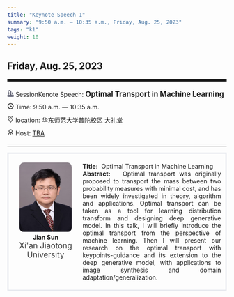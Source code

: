 ```yaml
---
title: "Keynote Speech 1"
summary: "9:50 a.m. — 10:35 a.m., Friday, Aug. 25, 2023"
tags: "k1"
weight: 10
---
```


Friday, Aug. 25, 2023
------


<hr style="border: 0; border-top: 5px solid;">

<div class="tip">
    <img class="icon" src="/icon/yanjiang.png" />
    SessionKenote Speech: <span class="font-bold" style="font-size:120%">Optimal Transport in Machine Learning</span>
</div>

<div class="tip">
    <img class="icon" src="/icon/shizhong.png" />
    Time: 9:50 a.m. — 10:35 a.m.
</div>
<div class="tip">
    <img class="icon" src="/icon/didian.png" />
    location: 华东师范大学普陀校区 大礼堂
</div>


<div class="tip">
    <img class="icon" src="/icon/lingdao.png" />
    Host: <a href="http://XXXXX" target="_blank">TBA</a>
</div>


________________________________________

<div class="row">
    <div class="left">
        <img src="/images/sunjian.png" class="avatar" />
        <div class="font-small font-bold">
            Jian Sun
        </div>
        <div class="institute">
            Xi'an Jiaotong University
        </div>
    </div>
    <div class="right">
        <div class="font-small">
            <b>Title:</b>&nbsp;
            Optimal Transport in Machine Learning
        </div>
        <div class="content font-small">
            <b>Abstract:</b> &nbsp;
            Optimal transport was originally proposed to transport the mass between two probability measures with minimal cost, and has been widely investigated in theory, algorithm and applications. Optimal transport can be taken as a tool for learning distribution transform and designing deep generative model. In this talk, I will briefly introduce the optimal transport from the perspective of machine learning. Then I will present our research on the optimal transport with keypoints-guidance and its extension to the deep generative model, with applications to image synthesis and domain adaptation/generalization.
        </div>
    </div>
</div>


<style>

.tip {
    height: 30px;
    line-height: 30px;
}

.icon {
    width: 15px;
}

.row {
    padding: 10px; 
    height: auto; 
    border-bottom-width: 2px; 
    border-style: solid; 
    border-color: #E4E7ED; 
    padding-bottom: 20px; 
    padding-top: 20px;
    display: flex; 
    text-align: justify;
}

.left {
    min-width: 150px !important;
    text-align: center;
}

.avatar {
    width: 120px;
    height: 160px;
    max-width: 100%;
    border-radius: 10px;
}

.right {
    margin-left: 10px; 
    max-width: 80%;
}


.font-small {
    /* font-size: 16px; */
}

.font-bold {
    font-weight: bold;
}

.institute {
    font-size: 18px;
    color: #333;
    margin-bottom: 10px;
}
</style>
